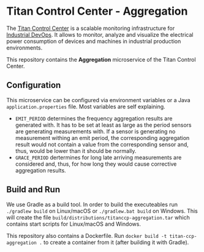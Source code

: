 # Titan Control Center - Aggregation

The [Titan Control Center](https://ieeexplore.ieee.org/abstract/document/8822045)
is a scalable monitoring infrastructure for [Industrial DevOps](https://industrial-devops.org/).
It allows to monitor, analyze and visualize the electrical power consumption of
devices and machines in industrial production environments.

This repository contains the **Aggregation** microservice of the Titan Control Center.

## Configuration

This microservice can be configured via environment variables or a Java `application.properties`
file. Most variables are self explaining.

* `EMIT_PERIOD` determines the frequency aggregation results are generated with.
It has to be set at least as large as the period sensors are generating
measurements with. If a sensor is generating no measurement withing an emit
period, the corresponding aggregation result would not contain a value from the
corresponding sensor and, thus, would be lower than it should be normally.
* `GRACE_PERIOD` dertermines for long late arriving measurements are considered
and, thus, for how long they would cause corrective aggregation results.


## Build and Run

We use Gradle as a build tool. In order to build the executeables run 
`./gradlew build` on Linux/macOS or `./gradlew.bat build` on Windows. This will
create the file `build/distributions/titanccp-aggregation.tar` which contains
start scripts for Linux/macOS and Windows.

This repository also contains a Dockerfile. Run
`docker build -t titan-ccp-aggregation .` to create a container from it (after
building it with Gradle).
